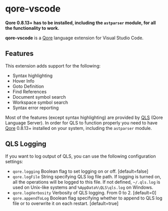 # qore-vscode

**Qore 0.8.13+ has to be installed, including the `astparser` module, for all the functionality to work.**

**qore-vscode** is a [Qore](http://qore.org/) language extension for Visual Studio Code. 

## Features

This extension adds support for the following:

- Syntax highlighting
- Hover Info
- Goto Definition
- Find References
- Document symbol search
- Workspace symbol search
- Syntax error reporting

Most of the features (except syntax highlighting) are provided by [QLS](https://github.com/qorelanguage/qls) (Qore Language Server). In order for QLS to function properly you need to have [Qore](http://qore.org/) 0.8.13+ installed on your system, including the `astparser` module.

## QLS Logging

If you want to log output of QLS, you can use the following configuration settings:

- `qore.logging` Boolean flag to set logging on or off. [default=false]
- `qore.logFile` String specifying QLS log file path. If logging is turned on, all the operations will be logged to this file. If not defined, `~/.qls.log` is used on Unix-like systems and `%AppData%\QLS\qls.log` on Windows.
- `qore.logVerbosity` Verbosity of QLS logging. From 0 to 2. [default=0]
- `qore.appendToLog` Boolean flag specifying whether to append to QLS log file or to overwrite it on each restart. [default=true]